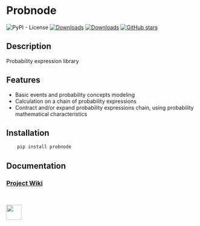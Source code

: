 # Probnode

![PyPI - License](https://img.shields.io/pypi/l/probnode)
[![Downloads](https://pepy.tech/badge/probnode)](https://pepy.tech/project/probnode)
[![Downloads](https://pepy.tech/badge/probnode/month)](https://pepy.tech/project/probnode)
[![GitHub stars](https://img.shields.io/github/stars/medasmarathon/Probnode)](https://github.com/medasmarathon/Probnode/stargazers)

## Description

Probability expression library

## Features

- Basic events and probability concepts modeling
- Calculation on a chain of probability expressions
- Contract and/or expand probability expressions chain, using probability mathematical characteristics

## Installation

```python
    pip install probnode
```

## Documentation

### [Project Wiki](https://github.com/medasmarathon/Probnode/wiki)

<br>

<a href="https://www.buymeacoffee.com/dangduc"><img height="40" src="https://img.buymeacoffee.com/button-api/?text=Support&emoji=&slug=dangduc&button_colour=1db487&font_colour=000000&font_family=Comic&outline_colour=000000&coffee_colour=FFDD00" /></a>
